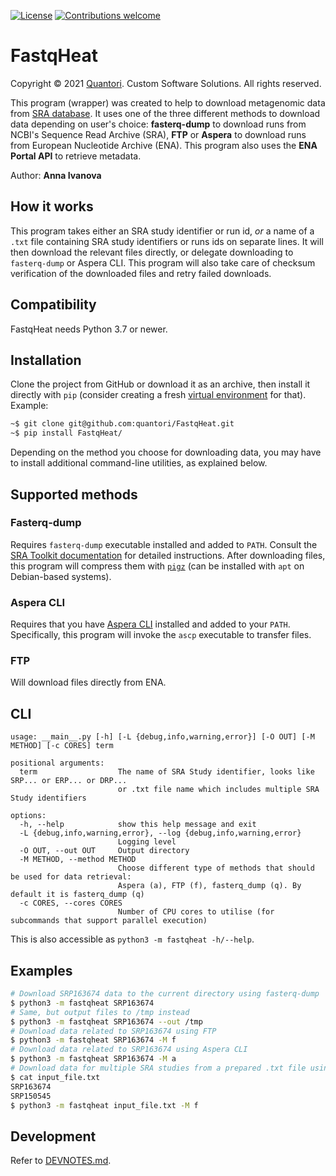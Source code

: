 [![License](https://img.shields.io/badge/License-Apache%202.0-blue.svg)](https://opensource.org/licenses/Apache-2.0)
[![Contributions welcome](https://img.shields.io/badge/contributions-welcome-orange.svg)](https://github.com/quantori/FastqHeat/blob/master/CODE_OF_CONDUCT.md)

# FastqHeat

Copyright © 2021 [Quantori](https://www.quantori.com/). Custom Software Solutions. All rights reserved.

This program (wrapper) was created to help to download metagenomic data from
[SRA database](https://www.ncbi.nlm.nih.gov/sra/).
It uses one of the three different methods to download data depending on user's choice:
**fasterq-dump** to download runs from NCBI's Sequence Read Archive (SRA), **FTP** or
**Aspera** to download runs from European Nucleotide Archive (ENA). This program also uses
the **ENA Portal API** to retrieve metadata.

Author: **Anna Ivanova**

## How it works

This program takes either an SRA study identifier or run id, *or* a name of a `.txt` file
containing SRA study identifiers or runs ids on separate lines. It will then download the
relevant files directly, or delegate downloading to `fasterq-dump` or Aspera CLI. This program
will also take care of checksum verification of the downloaded files and retry failed downloads.

## Compatibility

FastqHeat needs Python 3.7 or newer.

## Installation

Clone the project from GitHub or download it as an archive, then install it directly
with `pip` (consider creating a fresh [virtual environment](https://docs.python.org/3/library/venv.html#creating-virtual-environments) for that). Example:

```bash
~$ git clone git@github.com:quantori/FastqHeat.git
~$ pip install FastqHeat/
```

Depending on the method you choose for downloading data, you may have to install additional
command-line utilities, as explained below.

## Supported methods

### Fasterq-dump

Requires `fasterq-dump` executable installed and added to `PATH`. Consult the
[SRA Toolkit documentation](https://github.com/ncbi/sra-tools/wiki/HowTo:-Binary-Installation)
for detailed instructions. After downloading files, this program will compress them with
[`pigz`](https://github.com/madler/pigz) (can be installed with `apt` on Debian-based systems).

### Aspera CLI

Requires that you have [Aspera CLI](https://www.ibm.com/docs/en/aci/3.9.2?topic=aspera-command-line-interface-user-guide-linux) installed and added to your `PATH`.
Specifically, this program will invoke the `ascp` executable to transfer files.

### FTP

Will download files directly from ENA.

## CLI

```
usage: __main__.py [-h] [-L {debug,info,warning,error}] [-O OUT] [-M METHOD] [-c CORES] term

positional arguments:
  term                  The name of SRA Study identifier, looks like SRP... or ERP... or DRP...
                        or .txt file name which includes multiple SRA Study identifiers

options:
  -h, --help            show this help message and exit
  -L {debug,info,warning,error}, --log {debug,info,warning,error}
                        Logging level
  -O OUT, --out OUT     Output directory
  -M METHOD, --method METHOD
                        Choose different type of methods that should be used for data retrieval:
                        Aspera (a), FTP (f), fasterq_dump (q). By default it is fasterq_dump (q)
  -c CORES, --cores CORES
                        Number of CPU cores to utilise (for subcommands that support parallel execution)
```

This is also accessible as `python3 -m fastqheat -h/--help`.

## Examples

```bash
# Download SRP163674 data to the current directory using fasterq-dump
$ python3 -m fastqheat SRP163674
# Same, but output files to /tmp instead
$ python3 -m fastqheat SRP163674 --out /tmp
# Download data related to SRP163674 using FTP
$ python3 -m fastqheat SRP163674 -M f
# Download data related to SRP163674 using Aspera CLI
$ python3 -m fastqheat SRP163674 -M a
# Download data for multiple SRA studies from a prepared .txt file using FTP
$ cat input_file.txt
SRP163674
SRP150545
$ python3 -m fastqheat input_file.txt -M f
```

## Development

Refer to [DEVNOTES.md](DEVNOTES.md).
